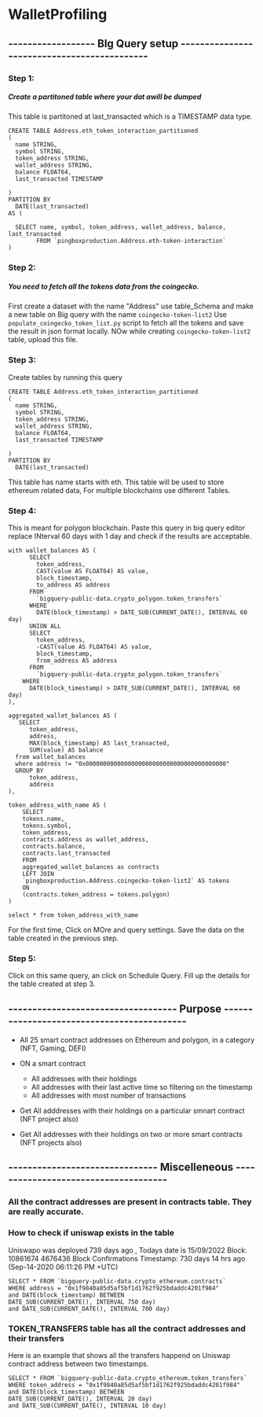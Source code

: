 # WalletProfiling

## ------------------ BIg Query setup -------------------------------------------- ## 

### Step 1:

##### Create a partitoned table where your dat awill be dumped

This table is partitoned at last_transacted which is a TIMESTAMP data type.
```
CREATE TABLE Address.eth_token_interaction_partitioned
(
  name STRING,
  symbol STRING,
  token_address STRING,
  wallet_address STRING,
  balance FLOAT64,
  last_transacted TIMESTAMP

)
PARTITION BY
  DATE(last_transacted)
AS (

  SELECT name, symbol, token_address, wallet_address, balance, last_transacted 
        FROM `pingboxproduction.Address.eth-token-interaction`
)
```
### Step 2:
##### You need to fetch all the tokens data from the coingecko.
First create a dataset with the name "Address"
use table_Schema and make a new table on Big query with the name `coingecko-token-list2`
Use `populate_coingecko_token_list.py` script to fetch all the tokens and 
save the result in json format locally.
NOw while creating `coingecko-token-list2` table, upload this file.

### Step 3:
Create tables by running this query

```
CREATE TABLE Address.eth_token_interaction_partitioned
(
  name STRING,
  symbol STRING,
  token_address STRING,
  wallet_address STRING,
  balance FLOAT64,
  last_transacted TIMESTAMP

)
PARTITION BY
  DATE(last_transacted)
```
This table has name starts with eth. This table will be used to store ethereum 
related data, 
For multiple blockchains use different Tables.

### Step 4: 
This is meant for polygon blockchain.
Paste this query in big query editor
replace INterval 60 days with 1 day and check if the results are acceptable.

```
with wallet_balances AS (
      SELECT
        token_address,
        CAST(value AS FLOAT64) AS value,
        block_timestamp,
        to_address AS address
      FROM
        `bigquery-public-data.crypto_polygon.token_transfers`
      WHERE
        DATE(block_timestamp) > DATE_SUB(CURRENT_DATE(), INTERVAL 60 day)
      UNION ALL
      SELECT
        token_address,
        -CAST(value AS FLOAT64) AS value,
        block_timestamp,
        from_address AS address
      FROM
        `bigquery-public-data.crypto_polygon.token_transfers`
    WHERE
      DATE(block_timestamp) > DATE_SUB(CURRENT_DATE(), INTERVAL 60 day)
),

aggregated_wallet_balances AS (
   SELECT
      token_address,
      address,
      MAX(block_timestamp) AS last_transacted,
      SUM(value) AS balance
  from wallet_balances
  where address != "0x0000000000000000000000000000000000000000"
  GROUP BY
      token_address,
      address
),

token_address_with_name AS (
    SELECT
    tokens.name,
    tokens.symbol,
    token_address,
    contracts.address as wallet_address,
    contracts.balance,
    contracts.last_transacted
    FROM
    aggregated_wallet_balances as contracts
    LEFT JOIN
    `pingboxproduction.Address.coingecko-token-list2` AS tokens
    ON
    (contracts.token_address = tokens.polygon)
)

select * from token_address_with_name

```
For the first time, Click on MOre and query settings. 
Save the data on the table created in the previous step.



### Step 5: 
Click on this same query, an click on Schedule Query.
Fill up the details for the table created at step 3.

## ----------------------------------- Purpose -------------------------------------------


- All 25 smart contract addresses on Ethereum and polygon, in a category (NFT, Gaming, DEFI)

- ON a smart contract
    - All addresses with their holdings
    - All addresses with their last active time so filtering on the timestamp
    - All addresses with most number of transactions 


- Get All adddresses with their holdings on a particular smnart contract (NFT project also)
- Get All addresses with their holdings on two or more smart contracts (NFT projects also)



## -------------------------------  Miscelleneous  -------------------------------------

### All the contract addresses are present in contracts table. They are really accurate.

### How to check if uniswap exists in the table

Uniswapo was deployed 739 days ago , Todays date is 15/09/2022
Block: 10861674 4676436 Block Confirmations
Timestamp: 730 days 14 hrs ago (Sep-14-2020 06:11:26 PM +UTC)

```
SELECT * FROM `bigquery-public-data.crypto_ethereum.contracts` 
WHERE address = "0x1f9840a85d5af5bf1d1762f925bdaddc4201f984"
and DATE(block_timestamp) BETWEEN 
DATE_SUB(CURRENT_DATE(), INTERVAL 750 day)
and DATE_SUB(CURRENT_DATE(), INTERVAL 700 day)
```


### TOKEN_TRANSFERS table has all the contract addresses and their transfers

Here is an example that shows all the transfers happend on Uniswap contract address
between two timestamps.
```
SELECT * FROM `bigquery-public-data.crypto_ethereum.token_transfers` 
WHERE token_address = "0x1f9840a85d5af5bf1d1762f925bdaddc4201f984"
and DATE(block_timestamp) BETWEEN 
DATE_SUB(CURRENT_DATE(), INTERVAL 20 day)
and DATE_SUB(CURRENT_DATE(), INTERVAL 10 day)
```